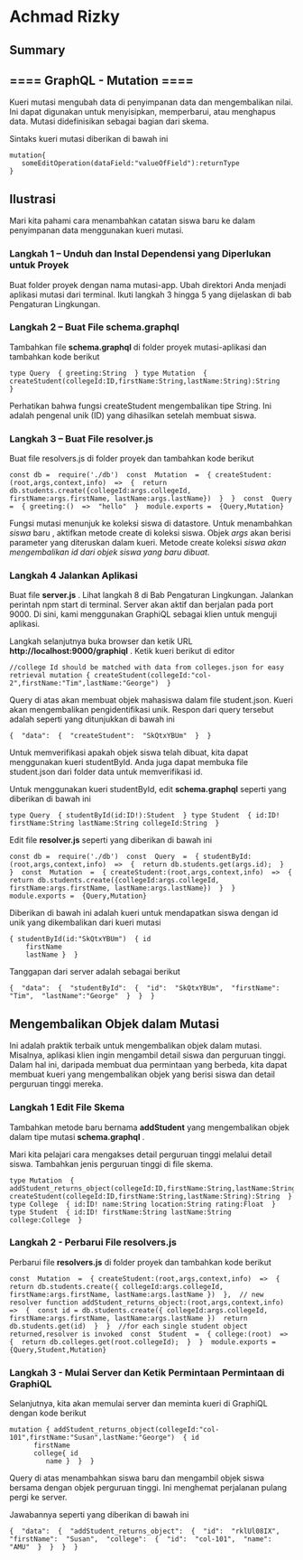 # Achmad Rizky

## Summary

## ==== GraphQL - Mutation ====

Kueri mutasi mengubah data di penyimpanan data dan mengembalikan nilai. Ini dapat digunakan untuk menyisipkan, memperbarui, atau menghapus data. Mutasi didefinisikan sebagai bagian dari skema.

Sintaks kueri mutasi diberikan di bawah ini

    mutation{
       someEditOperation(dataField:"valueOfField"):returnType
    }

## Ilustrasi

Mari kita pahami cara menambahkan catatan siswa baru ke dalam penyimpanan data menggunakan kueri mutasi.

### Langkah 1 – Unduh dan Instal Dependensi yang Diperlukan untuk Proyek

Buat folder proyek dengan nama mutasi-app. Ubah direktori Anda menjadi aplikasi mutasi dari terminal. Ikuti langkah 3 hingga 5 yang dijelaskan di bab Pengaturan Lingkungan.

### Langkah 2 – Buat File schema.graphql

Tambahkan file **schema.graphql** di folder proyek mutasi-aplikasi dan tambahkan kode berikut

    type Query  { greeting:String  } type Mutation  { createStudent(collegeId:ID,firstName:String,lastName:String):String
    }

Perhatikan bahwa fungsi createStudent mengembalikan tipe String. Ini adalah pengenal unik (ID) yang dihasilkan setelah membuat siswa.

### Langkah 3 – Buat File resolver.js

Buat file resolvers.js di folder proyek dan tambahkan kode berikut

    const db =  require('./db')  const  Mutation  =  { createStudent:(root,args,context,info)  =>  {  return db.students.create({collegeId:args.collegeId, firstName:args.firstName, lastName:args.lastName})  }  }  const  Query  =  { greeting:()  =>  "hello"  }  module.exports =  {Query,Mutation}

Fungsi mutasi menunjuk ke koleksi siswa di datastore. Untuk menambahkan _siswa_ baru , aktifkan metode create di koleksi siswa. Objek _args_ akan berisi parameter yang diteruskan dalam kueri. Metode create koleksi _siswa akan mengembalikan id dari objek siswa yang baru dibuat._

### Langkah 4 Jalankan Aplikasi

Buat file **server.js** . Lihat langkah 8 di Bab Pengaturan Lingkungan. Jalankan perintah npm start di terminal. Server akan aktif dan berjalan pada port 9000. Di sini, kami menggunakan GraphiQL sebagai klien untuk menguji aplikasi.

Langkah selanjutnya buka browser dan ketik URL **http://localhost:9000/graphiql** . Ketik kueri berikut di editor

    //college Id should be matched with data from colleges.json for easy retrieval mutation { createStudent(collegeId:"col-2",firstName:"Tim",lastName:"George")  }

Query di atas akan membuat objek mahasiswa dalam file student.json. Kueri akan mengembalikan pengidentifikasi unik. Respon dari query tersebut adalah seperti yang ditunjukkan di bawah ini

    {  "data":  {  "createStudent":  "SkQtxYBUm"  }  }

Untuk memverifikasi apakah objek siswa telah dibuat, kita dapat menggunakan kueri studentById. Anda juga dapat membuka file student.json dari folder data untuk memverifikasi id.

Untuk menggunakan kueri studentById, edit **schema.graphql** seperti yang diberikan di bawah ini

    type Query  { studentById(id:ID!):Student  } type Student  { id:ID! firstName:String lastName:String collegeId:String  }

Edit file **resolver.js** seperti yang diberikan di bawah ini

    const db =  require('./db')  const  Query  =  { studentById:(root,args,context,info)  =>  {  return db.students.get(args.id);  }  }  const  Mutation  =  { createStudent:(root,args,context,info)  =>  {  return db.students.create({collegeId:args.collegeId, firstName:args.firstName, lastName:args.lastName})  }  }  module.exports =  {Query,Mutation}

Diberikan di bawah ini adalah kueri untuk mendapatkan siswa dengan id unik yang dikembalikan dari kueri mutasi

    { studentById(id:"SkQtxYBUm")  { id
        firstName
        lastName }  }

Tanggapan dari server adalah sebagai berikut

    {  "data":  {  "studentById":  {  "id":  "SkQtxYBUm",  "firstName":  "Tim",  "lastName":"George"  }  }  }

## Mengembalikan Objek dalam Mutasi

Ini adalah praktik terbaik untuk mengembalikan objek dalam mutasi. Misalnya, aplikasi klien ingin mengambil detail siswa dan perguruan tinggi. Dalam hal ini, daripada membuat dua permintaan yang berbeda, kita dapat membuat kueri yang mengembalikan objek yang berisi siswa dan detail perguruan tinggi mereka.

### Langkah 1 Edit File Skema

Tambahkan metode baru bernama **addStudent** yang mengembalikan objek dalam tipe mutasi **schema.graphql** .

Mari kita pelajari cara mengakses detail perguruan tinggi melalui detail siswa. Tambahkan jenis perguruan tinggi di file skema.

    type Mutation  { addStudent_returns_object(collegeId:ID,firstName:String,lastName:String):Student createStudent(collegeId:ID,firstName:String,lastName:String):String  } type College  { id:ID! name:String location:String rating:Float  } type Student  { id:ID! firstName:String lastName:String college:College  }

### Langkah 2 - Perbarui File resolvers.js

Perbarui file **resolvers.js** di folder proyek dan tambahkan kode berikut

    const  Mutation  =  { createStudent:(root,args,context,info)  =>  {  return db.students.create({ collegeId:args.collegeId, firstName:args.firstName, lastName:args.lastName })  },  // new resolver function addStudent_returns_object:(root,args,context,info)  =>  {  const id = db.students.create({ collegeId:args.collegeId, firstName:args.firstName, lastName:args.lastName })  return db.students.get(id)  }  }  //for each single student object returned,resolver is invoked  const  Student  =  { college:(root)  =>  {  return db.colleges.get(root.collegeId);  }  }  module.exports =  {Query,Student,Mutation}

### Langkah 3 - Mulai Server dan Ketik Permintaan Permintaan di GraphiQL

Selanjutnya, kita akan memulai server dan meminta kueri di GraphiQL dengan kode berikut

    mutation { addStudent_returns_object(collegeId:"col-101",firstName:"Susan",lastName:"George")  { id
          firstName
          college{ id
             name }  }  }

Query di atas menambahkan siswa baru dan mengambil objek siswa bersama dengan objek perguruan tinggi. Ini menghemat perjalanan pulang pergi ke server.

Jawabannya seperti yang diberikan di bawah ini

    {  "data":  {  "addStudent_returns_object":  {  "id":  "rklUl08IX",  "firstName":  "Susan",  "college":  {  "id":  "col-101",  "name":  "AMU"  }  }  }  }
